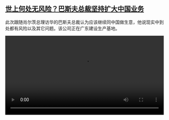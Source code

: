 <!--1667918824000-->
[世上何处无风险？巴斯夫总裁坚持扩大中国业务](https://www.dw.com/zh/%E4%B8%96%E4%B8%8A%E4%BD%95%E5%A4%84%E6%97%A0%E9%A3%8E%E9%99%A9%EF%BC%9F%E5%B7%B4%E6%96%AF%E5%A4%AB%E6%80%BB%E8%A3%81%E5%9D%9A%E6%8C%81%E6%89%A9%E5%A4%A7%E4%B8%AD%E5%9B%BD%E4%B8%9A%E5%8A%A1/a-63683178)
------

<p>此次跟随肖尔茨总理访华的巴斯夫总裁认为应该继续同中国做生意，他说现实中到处都有风险以及其它问题。该公司正在广东建设生产基地。</small></p><video src="https://tvdownloaddw-a.akamaihd.net/dwtv_video/flv/vdt_zh/2022/bchi221108_001_basf_01r_AVC_1280x720.mp4" controls style="width:100%"></video>
